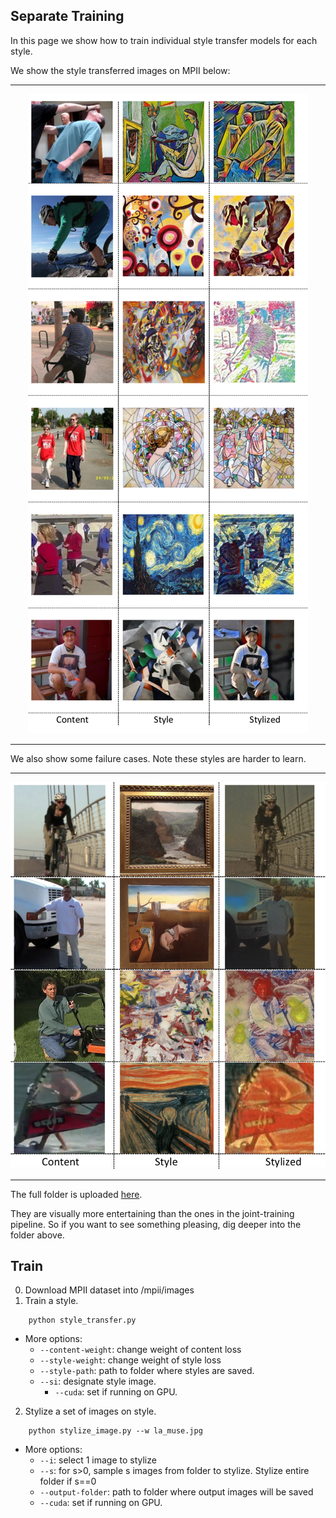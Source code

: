 
## Separate Training

In this page we show how to train individual style transfer models for each style.

We show the style transferred images on MPII below:

----

<p align="center">  
<img src="../../figs/sty.png">  
</p> 

----

We also show some failure cases. Note these styles are harder to learn.

----

<p align="center">  
<img src="../../figs/sty2.png">  
</p> 

----

The full folder is uploaded [here](https://drive.google.com/drive/u/1/folders/1QOui2S330I63NPktygGJK2w_TBCdV-EI).

They are visually more entertaining than the ones in the joint-training pipeline. So if you want to see something pleasing, dig deeper into the folder above.

## Train
0. Download MPII dataset into /mpii/images
1. Train a style.
```
	python style_transfer.py
```
* More options:
	* `--content-weight`: change weight of content loss
	* `--style-weight`: change weight of style loss
	* `--style-path`: path to folder where styles are saved.
  * `--si`: designate style image.
	* `--cuda`: set if running on GPU.
2. Stylize a set of images on style.
```
	python stylize_image.py --w la_muse.jpg
```
* More options:
	* `--i`: select 1 image to stylize
	* `--s`: for s>0, sample s images from folder to stylize. Stylize entire folder if s==0
	* `--output-folder`: path to folder where output images will be saved
	* `--cuda`: set if running on GPU.
